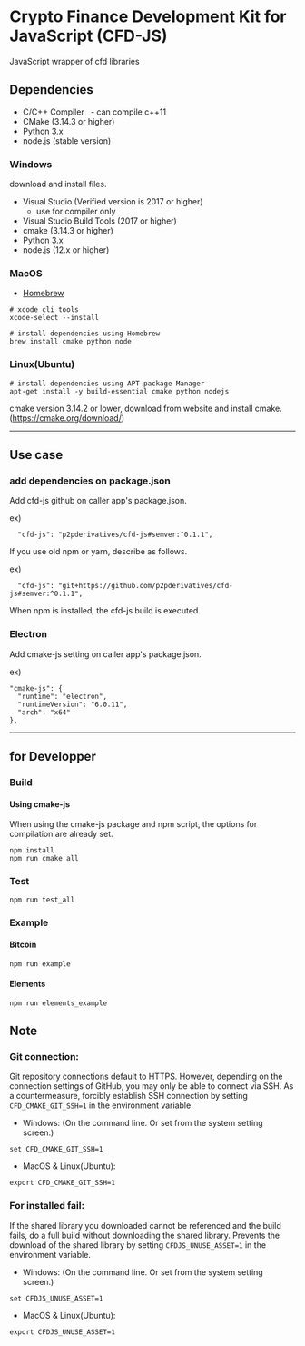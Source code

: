 # Crypto Finance Development Kit for JavaScript (CFD-JS)

JavaScript wrapper of cfd libraries

<!-- TODO: Write Summary and Overview

## Overview

-->

## Dependencies

- C/C++ Compiler
  - can compile c++11
- CMake (3.14.3 or higher)
- Python 3.x
- node.js (stable version)

### Windows

download and install files.
- Visual Studio (Verified version is 2017 or higher)
  - use for compiler only
- Visual Studio Build Tools (2017 or higher)
- cmake (3.14.3 or higher)
- Python 3.x
- node.js (12.x or higher)

### MacOS

- [Homebrew](https://brew.sh/)

```Shell
# xcode cli tools
xcode-select --install

# install dependencies using Homebrew
brew install cmake python node
```

### Linux(Ubuntu)

```Shell
# install dependencies using APT package Manager
apt-get install -y build-essential cmake python nodejs
```

cmake version 3.14.2 or lower, download from website and install cmake.
(https://cmake.org/download/)

---

## Use case

### add dependencies on package.json

Add cfd-js github on caller app's package.json.

ex)
```
  "cfd-js": "p2pderivatives/cfd-js#semver:^0.1.1",
```

If you use old npm or yarn, describe as follows.

ex)
```
  "cfd-js": "git+https://github.com/p2pderivatives/cfd-js#semver:^0.1.1",
```

When npm is installed, the cfd-js build is executed.

### Electron

Add cmake-js setting on caller app's package.json.

ex)
```
"cmake-js": {
  "runtime": "electron",
  "runtimeVersion": "6.0.11",
  "arch": "x64"
},
```

---

## for Developper

### Build

#### Using cmake-js

When using the cmake-js package and npm script, the options for compilation are already set.

```Shell
npm install
npm run cmake_all
```

### Test

```Shell
npm run test_all
```

### Example

#### Bitcoin

```
npm run example
```

#### Elements

```
npm run elements_example
```

## Note

### Git connection:

Git repository connections default to HTTPS.
However, depending on the connection settings of GitHub, you may only be able to connect via SSH.
As a countermeasure, forcibly establish SSH connection by setting `CFD_CMAKE_GIT_SSH=1` in the environment variable.

- Windows: (On the command line. Or set from the system setting screen.)
```
set CFD_CMAKE_GIT_SSH=1
```

- MacOS & Linux(Ubuntu):
```
export CFD_CMAKE_GIT_SSH=1
```

### For installed fail:

If the shared library you downloaded cannot be referenced and the build fails, do a full build without downloading the shared library.
Prevents the download of the shared library by setting `CFDJS_UNUSE_ASSET=1` in the environment variable.

- Windows: (On the command line. Or set from the system setting screen.)
```
set CFDJS_UNUSE_ASSET=1
```

- MacOS & Linux(Ubuntu):
```
export CFDJS_UNUSE_ASSET=1
```
